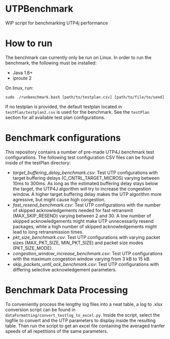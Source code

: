 # UTPBenchmark
WIP script for benchmarking UTP4j performance

# How to run
The benchmark can currently only be run on Linux. In order to run the benchmark, the following must be installed:
- Java 1.8+
- iproute 2

On linux, run: 

`sudo ./runbenchmark.bash [path/to/testplan.csv] [path/to/file/to/send]`

If no testplan is provided, the default testplan located in `testPlan/testplan2.csv` is used for the benchmark. See the `testPlan` section for all available test plan configurations.

# Benchmark configurations
This repository contains a number of pre-made UTP4J benchmark test configurations. The following test configuration CSV files can be found inside of the testPlan directory:
- *target_buffering_delay_benchmark.csv*: Test UTP configurations with target buffering delays (C_CNTRL_TARGET_MICROS) varying between 10ms to 300ms. As long as the estimated buffering delay stays below the target, the UTP4J algorithm will try to increase the congestion window. A higher target buffering delay makes the UTP algorithm more agressive, but might cause high congestion.
- *fast_resend_benchmark.csv*: Test UTP configurations with the number of skipped acknowledgements needed for fast retransmit (MAX_SKIP_RESEND) varying between 2 and 30. A low number of skipped acknowledgements might make UTP unnecessarily resend packages, while a high number of skipped acknowledgements might lead to long retransmission times.
- *pkt_size_benchmark.csv*: Test UTP configurations with varying packet sizes (MAX_PKT_SIZE, MIN_PKT_SIZE) and packet size modes (PKT_SIZE_MODE).
- *congestion_window_increase_benchmark.csv*: Test UTP configurations with the maximum congestion window varying from 3 kB to 15 kB.
- *skip_packets_until_ack_benchmark.csv*: Test UTP configurations with differing selective acknowledgement parameters.

# Benchmark Data Processing
To conveniently process the lengthy log files into a neat table, a log to .xlsx conversion script can be found in `dataFormatting/convert_testlog_to_excel.py`.
Inside the script, select the logfile to convert and the UTP parameters to display inside the resulting table.
Then run the script to get an excel file containing the averaged tranfer speeds of all repetitions of the same parameters. 
